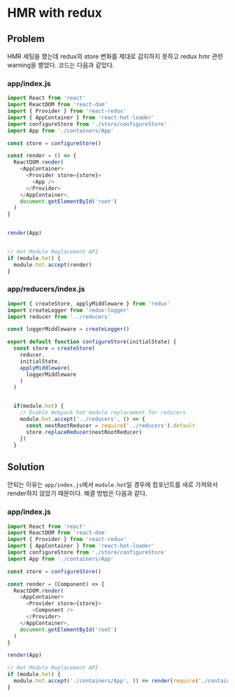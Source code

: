 # HMR with redux

## Problem
HMR 세팅을 했는데 redux의 store 변화를 제대로 감지하지 못하고 redux hmr 관련 warning을 뱉었다. 코드는 다음과 같았다.

### app/index.js

```javascript
import React from 'react'
import ReactDOM from 'react-dom'
import { Provider } from 'react-redux'
import { AppContainer } from 'react-hot-loader'
import configureStore from './store/configureStore'
import App from './containers/App'

const store = configureStore()

const render = () => {
  ReactDOM.render(
    <AppContainer>
      <Provider store={store}>
        <App />
      </Provider>
    </AppContainer>,
    document.getElementById('root')
  )
}


render(App)


// Hot Module Replacement API
if (module.hot) {
  module.hot.accept(render)
}
```

### app/reducers/index.js

```javascript
import { createStore, applyMiddleware } from 'redux'
import createLogger from 'redux-logger'
import reducer from '../reducers'

const loggerMiddleware = createLogger()

export default function configureStore(initialState) {
  const store = createStore(
    reducer,
    initialState,
    applyMiddleware(
      loggerMiddleware
    )
  )


  if(module.hot) {
    // Enable Webpack hot module replacement for reducers
    module.hot.accept('../reducers', () => {
      const nextRootReducer = require('../reducers').default
      store.replaceReducer(nextRootReducer)
    })
  }
```

## Solution
안되는 이유는 `app/index.js`에서 `module.hot`일 경우에 컴포넌트를 새로 가져와서 render하지 않았기 때문이다. 해결 방법은 다음과 같다.

### app/index.js
```javascript
import React from 'react'
import ReactDOM from 'react-dom'
import { Provider } from 'react-redux'
import { AppContainer } from 'react-hot-loader'
import configureStore from './store/configureStore'
import App from './containers/App'

const store = configureStore()

const render = (Component) => {
  ReactDOM.render(
    <AppContainer>
      <Provider store={store}>
        <Component />
      </Provider>
    </AppContainer>,
    document.getElementById('root')
  )
}

render(App)

// Hot Module Replacement API
if (module.hot) {
  module.hot.accept('./containers/App', () => render(require('./containers/App').default))
}
```